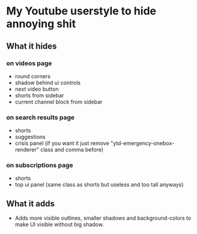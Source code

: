 # My Youtube userstyle to hide annoying shit

## What it hides

### on videos page
* round corners
* shadow behind ui controls
* next video button
* shorts from sidebar
* current channel block from sidebar

### on search results page
* shorts
* suggestions
* crisis panel (if you want it just remove "ytd-emergency-onebox-renderer" class and comma before)

### on subscriptions page
* shorts
* top ui panel (same class as shorts but useless and too tall anyways)

## What it adds
* Adds more visible outlines, smaller shadows and background-colors to make UI visible without big shadow.
